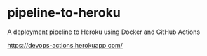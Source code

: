 # pipeline-to-heroku
A deployment pipeline to Heroku using Docker and GitHub Actions

https://devops-actions.herokuapp.com/
